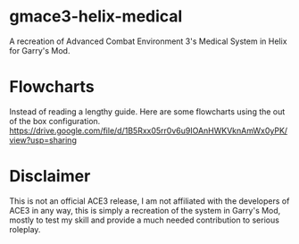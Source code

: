 # gmace3-helix-medical
A recreation of Advanced Combat Environment 3's Medical System in Helix for Garry's Mod.

# Flowcharts
Instead of reading a lengthy guide. Here are some flowcharts using the out of the box configuration.
https://drive.google.com/file/d/1B5Rxx05rr0v6u9IOAnHWKVknAmWx0yPK/view?usp=sharing

# Disclaimer
This is not an official ACE3 release, I am not affiliated with the developers of ACE3 in any way, this is simply a recreation of the system in Garry's Mod, mostly to test my skill and provide a much needed contribution to serious roleplay.
